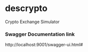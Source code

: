 # descrypto
Crypto Exchange Simulator

### Swagger Documentation link ###
http://localhost:9001/swagger-ui.html#


